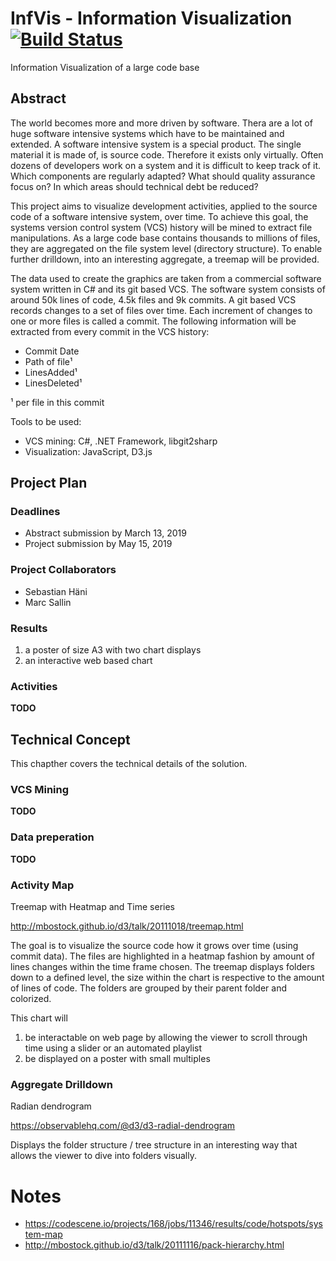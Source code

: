 # InfVis - Information Visualization [![Build Status](https://dev.azure.com/marcsallin/InfVis/_apis/build/status/InfVis-CI?branchName=master)](https://dev.azure.com/marcsallin/InfVis/_build/latest?definitionId=3&branchName=master)

Information Visualization of a large code base

## Abstract

The world becomes more and more driven by software. Thera are a lot of huge software intensive systems which have to be maintained and extended. A software intensive system is a special product. The single material it is made of, is source code. Therefore it exists only virtually. Often dozens of developers work on a system and it is difficult to keep track of it. Which components are regularly adapted? What should quality assurance focus on? In which areas should technical debt be reduced?

This project aims to visualize development activities, applied to the source code of a software intensive system, over time. To achieve this goal, the systems version control system (VCS) history will be mined to extract file manipulations. As a large code base contains thousands to millions of files, they are aggregated on the file system level (directory structure). To enable further drilldown, into an interesting aggregate, a treemap will be provided.

The data used to create the graphics are taken from a commercial software system written in C# and its git based VCS. The software system consists of around 50k lines of code, 4.5k files and 9k commits. A git based VCS records changes to a set of files over time. Each increment of changes to one or more files is called a commit. The following information will be extracted from every commit in the VCS history:

* Commit Date
* Path of file¹
* LinesAdded¹
* LinesDeleted¹

¹ per file in this commit

Tools to be used:

* VCS mining: C#, .NET Framework, libgit2sharp
* Visualization: JavaScript, D3.js

## Project Plan

### Deadlines

* Abstract submission by March 13, 2019
* Project submission by May 15, 2019

### Project Collaborators

* Sebastian Häni
* Marc Sallin

### Results

1. a poster of size A3 with two chart displays
2. an interactive web based chart

### Activities

**TODO**


## Technical Concept

This chapther covers the technical details of the solution.

### VCS Mining

**TODO**

### Data preperation

**TODO**

### Activity Map

Treemap with Heatmap and Time series

<http://mbostock.github.io/d3/talk/20111018/treemap.html>

The goal is to visualize the source code how it grows over time (using commit data).
The files are highlighted in a heatmap fashion by amount of lines changes within the time frame chosen.
The treemap displays folders down to a defined level, the size within the chart is respective to the amount of lines of code.
The folders are grouped by their parent folder and colorized.

This chart will

1. be interactable on web page by allowing the viewer to scroll through time using a slider or an automated playlist
2. be displayed on a poster with small multiples

### Aggregate Drilldown

Radian dendrogram

<https://observablehq.com/@d3/d3-radial-dendrogram>

Displays the folder structure / tree structure in an interesting way that allows the viewer to dive into folders visually.

# Notes

* <https://codescene.io/projects/168/jobs/11346/results/code/hotspots/system-map>
* <http://mbostock.github.io/d3/talk/20111116/pack-hierarchy.html>
